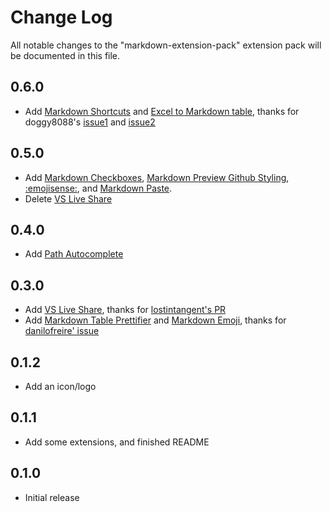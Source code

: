 # Change Log

All notable changes to the "markdown-extension-pack" extension pack will be documented in this file.

## 0.6.0
- Add [Markdown Shortcuts](https://marketplace.visualstudio.com/items?itemName=mdickin.markdown-shortcuts) and [Excel to Markdown table](https://marketplace.visualstudio.com/items?itemName=csholmq.excel-to-markdown-table), thanks for doggy8088's [issue1](https://github.com/bat67/markdown-extension-pack/issues/4) and [issue2](https://github.com/bat67/markdown-extension-pack/issues/3)



## 0.5.0
- Add [Markdown Checkboxes](https://marketplace.visualstudio.com/items?itemName=bierner.markdown-checkbox), [Markdown Preview Github Styling](https://marketplace.visualstudio.com/items?itemName=bierner.markdown-preview-github-styles), [:emojisense:](https://marketplace.visualstudio.com/items?itemName=bierner.emojisense), and [Markdown Paste](https://marketplace.visualstudio.com/items?itemName=telesoho.vscode-markdown-paste-image).
- Delete [VS Live Share](https://marketplace.visualstudio.com/items?itemName=MS-vsliveshare.vsliveshare)

## 0.4.0
- Add [Path Autocomplete](https://marketplace.visualstudio.com/items?itemName=ionutvmi.path-autocomplete)

## 0.3.0
- Add [VS Live Share](https://marketplace.visualstudio.com/items?itemName=MS-vsliveshare.vsliveshare), thanks for [lostintangent's PR](https://github.com/bat67/markdown-extension-pack/pull/2)
- Add [Markdown Table Prettifier](https://marketplace.visualstudio.com/items?itemName=darkriszty.markdown-table-prettify) and [Markdown Emoji](https://marketplace.visualstudio.com/items?itemName=bierner.markdown-emoji), thanks for [danilofreire' issue](https://github.com/bat67/markdown-extension-pack/issues/1)


## 0.1.2

- Add an icon/logo

## 0.1.1

- Add some extensions, and finished README

## 0.1.0

- Initial release
